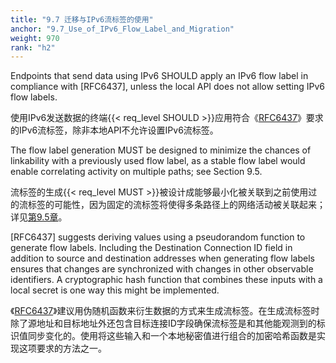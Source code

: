 ```yaml
---
title: "9.7 迁移与IPv6流标签的使用"
anchor: "9.7_Use_of_IPv6_Flow_Label_and_Migration"
weight: 970
rank: "h2"
---
```


Endpoints that send data using IPv6 SHOULD apply an IPv6 flow label in compliance with [RFC6437], unless the local API does not allow setting IPv6 flow labels.

使用IPv6发送数据的终端{{< req_level SHOULD >}}应用符合《[RFC6437]()》要求的IPv6流标签，除非本地API不允许设置IPv6流标签。

The flow label generation MUST be designed to minimize the chances of linkability with a previously used flow label, as a stable flow label would enable correlating activity on multiple paths; see Section 9.5.

流标签的生成{{< req_level MUST >}}被设计成能够最小化被关联到之前使用过的流标签的可能性，因为固定的流标签将使得多条路径上的网络活动被关联起来；详见[第9.5章]()。

[RFC6437] suggests deriving values using a pseudorandom function to generate flow labels. Including the Destination Connection ID field in addition to source and destination addresses when generating flow labels ensures that changes are synchronized with changes in other observable identifiers. A cryptographic hash function that combines these inputs with a local secret is one way this might be implemented.

《[RFC6437]()》建议用伪随机函数来衍生数据的方式来生成流标签。在生成流标签时除了源地址和目标地址外还包含目标连接ID字段确保流标签是和其他能观测到的标识值同步变化的。使用将这些输入和一个本地秘密值进行组合的加密哈希函数是实现这项要求的方法之一。

